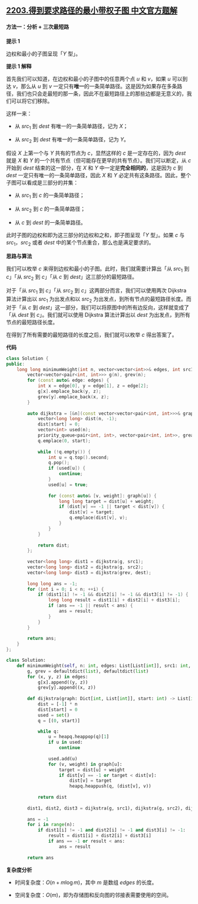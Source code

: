 ## [2203.得到要求路径的最小带权子图 中文官方题解](https://leetcode.cn/problems/minimum-weighted-subgraph-with-the-required-paths/solutions/100000/de-dao-yao-qiu-lu-jing-de-zui-xiao-dai-q-mj2c)
#### 方法一：分析 + 三次最短路

**提示 $1$**

边权和最小的子图呈现「$Y$ 型」。

**提示 $1$ 解释**

首先我们可以知道，在边权和最小的子图中的任意两个点 $u$ 和 $v$，如果 $u$ 可以到达 $v$，那么从 $u$ 到 $v$ 一定只有**唯一**的一条简单路径。这是因为如果存在多条路径，我们也只会走最短的那一条，因此不在最短路径上的那些边都是无意义的，我们可以将它们移除。

这样一来：

- 从 $\textit{src}_1$ 到 $\textit{dest}$ 有唯一的一条简单路径，记为 $X$；

- 从 $\textit{src}_2$ 到 $\textit{dest}$ 有唯一的一条简单路径，记为 $Y$。

假设 $X$ 上第一个与 $Y$ 共有的节点为 $c$，显然这样的 $c$ 是一定存在的，因为 $\textit{dest}$ 就是 $X$ 和 $Y$ 的一个共有节点（但可能存在更早的共有节点）。我们可以断定，从 $c$ 开始到 $\textit{dest}$ 结束的这一部分，在 $X$ 和 $Y$ 中一定是**完全相同的**，这是因为 $c$ 到 $\textit{dest}$ 一定只有唯一的一条简单路径，因此 $X$ 和 $Y$ 必定共有这条路径。因此，整个子图可以看成是三部分的并集：

- 从 $\textit{src}_1$ 到 $c$ 的一条简单路径；

- 从 $\textit{src}_2$ 到 $c$ 的一条简单路径；

- 从 $c$ 到 $\textit{dest}$ 的一条简单路径。

此时子图的边权和即为这三部分的边权和之和，即子图呈现「$Y$ 型」。如果 $c$ 与 $\textit{src}_1$，$\textit{src}_2$ 或者 $\textit{dest}$ 中的某个节点重合，那么也是满足要求的。

**思路与算法**

我们可以枚举 $c$ 来得到边权和最小的子图。此时，我们就需要计算出「从 $\textit{src}_1$ 到 $c$」「从 $\textit{src}_2$ 到 $c$」「从 $c$ 到 $\textit{dest}$」这三部分的最短路径。

对于「从 $\textit{src}_1$ 到 $c$」「从 $\textit{src}_2$ 到 $c$」这两部分而言，我们可以使用两次 $\text{Dijkstra}$ 算法计算出以 $\textit{src}_1$ 为出发点和以 $\textit{src}_2$ 为出发点，到所有节点的最短路径长度。而对于「从 $c$ 到 $\textit{dest}$」这一部分，我们可以将原图中的所有边反向，这样就变成了「从 $\textit{dest}$ 到 $c$」。我们就可以使用 $\text{Dijkstra}$ 算法计算出以 $\textit{dest}$ 为出发点，到所有节点的最短路径长度。

在得到了所有需要的最短路径的长度之后，我们就可以枚举 $c$ 得出答案了。

**代码**

```C++ [sol1-C++]
class Solution {
public:
    long long minimumWeight(int n, vector<vector<int>>& edges, int src1, int src2, int dest) {
        vector<vector<pair<int, int>>> g(n), grev(n);
        for (const auto& edge: edges) {
            int x = edge[0], y = edge[1], z = edge[2];
            g[x].emplace_back(y, z);
            grev[y].emplace_back(x, z);
        }
        
        auto dijkstra = [&n](const vector<vector<pair<int, int>>>& graph, int start) -> vector<long long> {
            vector<long long> dist(n, -1);
            dist[start] = 0;
            vector<int> used(n);
            priority_queue<pair<int, int>, vector<pair<int, int>>, greater<pair<int, int>>> q;
            q.emplace(0, start);
            
            while (!q.empty()) {
                int u = q.top().second;
                q.pop();
                if (used[u]) {
                    continue;
                }
                used[u] = true;
                
                for (const auto& [v, weight]: graph[u]) {
                    long long target = dist[u] + weight;
                    if (dist[v] == -1 || target < dist[v]) {
                        dist[v] = target;
                        q.emplace(dist[v], v);
                    }
                }
            }
            
            return dist;
        };
        
        vector<long long> dist1 = dijkstra(g, src1);
        vector<long long> dist2 = dijkstra(g, src2);
        vector<long long> dist3 = dijkstra(grev, dest);
        
        long long ans = -1;
        for (int i = 0; i < n; ++i) {
            if (dist1[i] != -1 && dist2[i] != -1 && dist3[i] != -1) {
                long long result = dist1[i] + dist2[i] + dist3[i];
                if (ans == -1 || result < ans) {
                    ans = result;
                }
            }
        }
        
        return ans;
    }
};
```

```Python [sol1-Python3]
class Solution:
    def minimumWeight(self, n: int, edges: List[List[int]], src1: int, src2: int, dest: int) -> int:
        g, grev = defaultdict(list), defaultdict(list)
        for (x, y, z) in edges:
            g[x].append((y, z))
            grev[y].append((x, z))
        
        def dijkstra(graph: Dict[int, List[int]], start: int) -> List[int]:
            dist = [-1] * n
            dist[start] = 0
            used = set()
            q = [(0, start)]

            while q:
                u = heapq.heappop(q)[1]
                if u in used:
                    continue
                
                used.add(u)
                for (v, weight) in graph[u]:
                    target = dist[u] + weight
                    if dist[v] == -1 or target < dist[v]:
                        dist[v] = target
                        heapq.heappush(q, (dist[v], v))
            
            return dist
        
        dist1, dist2, dist3 = dijkstra(g, src1), dijkstra(g, src2), dijkstra(grev, dest)
        
        ans = -1
        for i in range(n):
            if dist1[i] != -1 and dist2[i] != -1 and dist3[i] != -1:
                result = dist1[i] + dist2[i] + dist3[i]
                if ans == -1 or result < ans:
                    ans = result
        
        return ans
```

**复杂度分析**

- 时间复杂度：$O(n + m \log m)$，其中 $m$ 是数组 $\textit{edges}$ 的长度。

- 空间复杂度：$O(m)$，即为存储图和反向图的邻接表需要使用的空间。